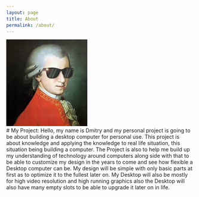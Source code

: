 ```yaml
---
layout: page
title: About
permalink: /about/
---
```

<img src="/images/swag.jpg">
<br>
# My Project:
Hello, my name is Dmitry and my personal project is going to be about building a desktop computer for personal use.
This project is about knowledge and applying the knowledge to real life situation, this situation being building a computer. The Project is also to help me build up my understanding of technology around computers along side with that to be able to customize my design in the years to come and see how flexible a Desktop computer can be. My design will be simple with only basic parts at first as to optimize it to the fullest later on. My Desktop will also be mostly for high video resolution and high running graphics also the Desktop will also have many empty slots to be able to upgrade it later on in life.
